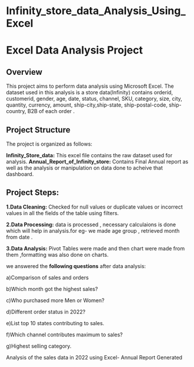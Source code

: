 # Infinity_store_data_Analysis_Using_Excel
# Excel Data Analysis Project

## Overview

This project aims to perform data analysis using Microsoft Excel. The dataset used in this analysis is a store data(Infinity) contains orderid, customerid, gender, age, date, status, channel, SKU, category, size, city, quantity, currency, amount, ship-city,ship-state, ship-postal-code, ship-country, B2B of each order  .

## Project Structure

The project is organized as follows:

**Infinity_Store_data:** This excel file contains the raw dataset used for analysis. **Annual_Report_of_Infinity_store:** Contains Final Annual report as well as the analysis or manipulation on data done to acheive that dashboard.

## Project Steps:

**1.Data Cleaning:** Checked for null values or duplicate values or incorrect values in all the fields of the table using filters.

**2.Data Processing:** data is processed , necessary calculaions is done which will help in analysis.for eg- we made age group , retrieved month from date .

**3.Data Analysis:** Pivot Tables were made and then chart were made from them ,formatting was also done on charts.

we answered the **following questions** after data analysis:

a)Comparison of sales and orders

b)Which month got the highest sales?

c)Who purchased more Men or Women?

d)Different order status in 2022?

e)List top 10 states contributing to sales.

f)Which channel contributes maximum to sales?

g)Highest selling category.

Analysis of the sales data in 2022 using Excel- Annual Report Generated
